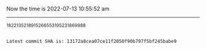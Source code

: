 Now the time is 2022-07-13 10:55:52 am

---

<small>1822135218915266553195231869988</small>

```txt

Latest commit SHA is: 13172a8cea07ce11f2050f90b797f5bf245babe9
```

